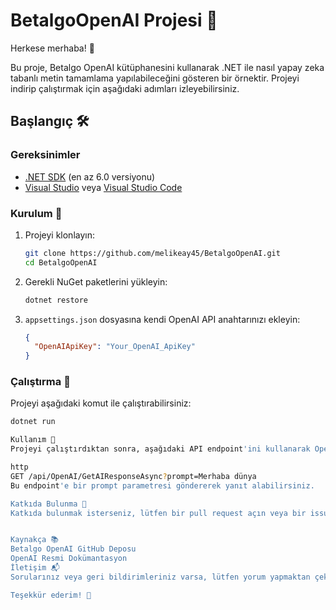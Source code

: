 # BetalgoOpenAI Projesi 🚀

Herkese merhaba! 🙌

Bu proje, Betalgo OpenAI kütüphanesini kullanarak .NET ile nasıl yapay zeka tabanlı metin tamamlama yapılabileceğini gösteren bir örnektir. Projeyi indirip çalıştırmak için aşağıdaki adımları izleyebilirsiniz.

## Başlangıç 🛠️

### Gereksinimler

- [.NET SDK](https://dotnet.microsoft.com/download) (en az 6.0 versiyonu)
- [Visual Studio](https://visualstudio.microsoft.com/) veya [Visual Studio Code](https://code.visualstudio.com/)

### Kurulum 🔧

1. Projeyi klonlayın:

    ```sh
    git clone https://github.com/melikeay45/BetalgoOpenAI.git
    cd BetalgoOpenAI
    ```

2. Gerekli NuGet paketlerini yükleyin:

    ```sh
    dotnet restore
    ```

3. `appsettings.json` dosyasına kendi OpenAI API anahtarınızı ekleyin:

    ```json
    {
      "OpenAIApiKey": "Your_OpenAI_ApiKey"
    }
    ```

### Çalıştırma 🚀

Projeyi aşağıdaki komut ile çalıştırabilirsiniz:

```sh
dotnet run

Kullanım 📄
Projeyi çalıştırdıktan sonra, aşağıdaki API endpoint'ini kullanarak OpenAI'dan metin tamamlama isteğinde bulunabilirsiniz:

http
GET /api/OpenAI/GetAIResponseAsync?prompt=Merhaba dünya
Bu endpoint'e bir prompt parametresi göndererek yanıt alabilirsiniz.

Katkıda Bulunma 🤝
Katkıda bulunmak isterseniz, lütfen bir pull request açın veya bir issue oluşturun. Her türlü katkı ve geri bildirime açığız!


Kaynakça 📚
Betalgo OpenAI GitHub Deposu
OpenAI Resmi Dokümantasyon
İletişim 📬
Sorularınız veya geri bildirimleriniz varsa, lütfen yorum yapmaktan çekinmeyin veya bana ulaşın.

Teşekkür ederim! 🌸
